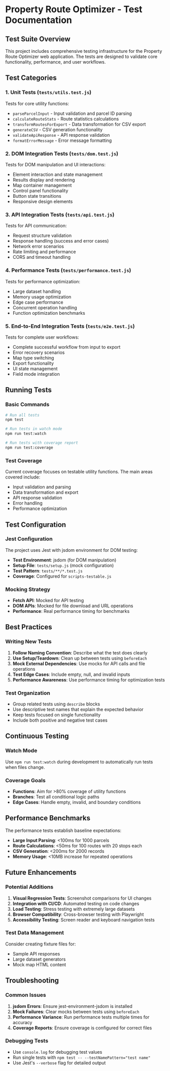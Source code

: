 # Property Route Optimizer - Test Documentation

## Test Suite Overview

This project includes comprehensive testing infrastructure for the Property Route Optimizer web application. The tests are designed to validate core functionality, performance, and user workflows.

## Test Categories

### 1. Unit Tests (`tests/utils.test.js`)
Tests for core utility functions:
- `parseParcelInput` - Input validation and parcel ID parsing
- `calculateRouteStats` - Route statistics calculations
- `transformRoutesForExport` - Data transformation for CSV export
- `generateCSV` - CSV generation functionality
- `validateApiResponse` - API response validation
- `formatErrorMessage` - Error message formatting

### 2. DOM Integration Tests (`tests/dom.test.js`)
Tests for DOM manipulation and UI interactions:
- Element interaction and state management
- Results display and rendering
- Map container management
- Control panel functionality
- Button state transitions
- Responsive design elements

### 3. API Integration Tests (`tests/api.test.js`)
Tests for API communication:
- Request structure validation
- Response handling (success and error cases)
- Network error scenarios
- Rate limiting and performance
- CORS and timeout handling

### 4. Performance Tests (`tests/performance.test.js`)
Tests for performance optimization:
- Large dataset handling
- Memory usage optimization
- Edge case performance
- Concurrent operation handling
- Function optimization benchmarks

### 5. End-to-End Integration Tests (`tests/e2e.test.js`)
Tests for complete user workflows:
- Complete successful workflow from input to export
- Error recovery scenarios
- Map type switching
- Export functionality
- UI state management
- Field mode integration

## Running Tests

### Basic Commands
```bash
# Run all tests
npm test

# Run tests in watch mode
npm run test:watch

# Run tests with coverage report
npm run test:coverage
```

### Test Coverage
Current coverage focuses on testable utility functions. The main areas covered include:
- Input validation and parsing
- Data transformation and export
- API response validation
- Error handling
- Performance optimization

## Test Configuration

### Jest Configuration
The project uses Jest with jsdom environment for DOM testing:
- **Test Environment**: jsdom (for DOM manipulation)
- **Setup File**: `tests/setup.js` (mock configuration)
- **Test Pattern**: `tests/**/*.test.js`
- **Coverage**: Configured for `scripts-testable.js`

### Mocking Strategy
- **Fetch API**: Mocked for API testing
- **DOM APIs**: Mocked for file download and URL operations
- **Performance**: Real performance timing for benchmarks

## Best Practices

### Writing New Tests
1. **Follow Naming Convention**: Describe what the test does clearly
2. **Use Setup/Teardown**: Clean up between tests using `beforeEach`
3. **Mock External Dependencies**: Use mocks for API calls and file operations
4. **Test Edge Cases**: Include empty, null, and invalid inputs
5. **Performance Awareness**: Use performance timing for optimization tests

### Test Organization
- Group related tests using `describe` blocks
- Use descriptive test names that explain the expected behavior
- Keep tests focused on single functionality
- Include both positive and negative test cases

## Continuous Testing

### Watch Mode
Use `npm run test:watch` during development to automatically run tests when files change.

### Coverage Goals
- **Functions**: Aim for >80% coverage of utility functions
- **Branches**: Test all conditional logic paths
- **Edge Cases**: Handle empty, invalid, and boundary conditions

## Performance Benchmarks

The performance tests establish baseline expectations:
- **Large Input Parsing**: <100ms for 1000 parcels
- **Route Calculations**: <50ms for 100 routes with 20 stops each
- **CSV Generation**: <200ms for 2000 records
- **Memory Usage**: <10MB increase for repeated operations

## Future Enhancements

### Potential Additions
1. **Visual Regression Tests**: Screenshot comparisons for UI changes
2. **Integration with CI/CD**: Automated testing on code changes
3. **Load Testing**: Stress testing with extremely large datasets
4. **Browser Compatibility**: Cross-browser testing with Playwright
5. **Accessibility Testing**: Screen reader and keyboard navigation tests

### Test Data Management
Consider creating fixture files for:
- Sample API responses
- Large dataset generators
- Mock map HTML content

## Troubleshooting

### Common Issues
1. **jsdom Errors**: Ensure jest-environment-jsdom is installed
2. **Mock Failures**: Clear mocks between tests using `beforeEach`
3. **Performance Variance**: Run performance tests multiple times for accuracy
4. **Coverage Reports**: Ensure coverage is configured for correct files

### Debugging Tests
- Use `console.log` for debugging test values
- Run single tests with `npm test -- --testNamePattern="test name"`
- Use Jest's `--verbose` flag for detailed output